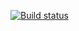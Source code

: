 [![Build status](https://ci.appveyor.com/api/projects/status/fwf83t9nin7onfd5?svg=true)](https://ci.appveyor.com/project/Tot-Anton/5-task-1-card-delivery-order-pattern)
